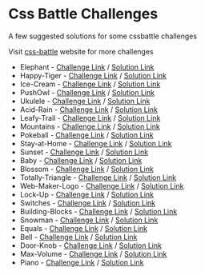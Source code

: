 # Css Battle Challenges

A few suggested solutions for some cssbattle challenges

Visit [css-battle](https://cssbattle.dev/) website for more challenges

* Elephant - [Challenge Link](https://cssbattle.dev/play/71) / [Solution Link](https://github.com/DrissBoumlik/cssbattle.dev/tree/master/Elephant)
* Happy-Tiger - [Challenge Link](https://cssbattle.dev/play/73) / [Solution Link](https://github.com/DrissBoumlik/cssbattle.dev/tree/master/Happy-Tiger)
* Ice-Cream - [Challenge Link](https://cssbattle.dev/play/35) / [Solution Link](https://github.com/DrissBoumlik/cssbattle.dev/tree/master/Ice-Cream)
* PushOwl - [Challenge Link](https://cssbattle.dev/play/69) / [Solution Link](https://github.com/DrissBoumlik/cssbattle.dev/tree/master/PushOwl)
* Ukulele - [Challenge Link](https://cssbattle.dev/play/78) / [Solution Link](https://github.com/DrissBoumlik/cssbattle.dev/tree/master/Ukulele)
* Acid-Rain - [Challenge Link](https://cssbattle.dev/play/5) / [Solution Link](https://github.com/DrissBoumlik/cssbattle.dev/tree/master/Acid-Rain)
* Leafy-Trail - [Challenge Link](https://cssbattle.dev/play/7) / [Solution Link](https://github.com/DrissBoumlik/cssbattle.dev/tree/master/Leafy-Trail)
* Mountains - [Challenge Link](https://cssbattle.dev/play/46) / [Solution Link](https://github.com/DrissBoumlik/cssbattle.dev/tree/master/Mountains)
* Pokeball - [Challenge Link](https://cssbattle.dev/play/95) / [Solution Link](https://github.com/DrissBoumlik/cssbattle.dev/tree/master/Pokeball)
* Stay-at-Home - [Challenge Link](https://cssbattle.dev/play/49) / [Solution Link](https://github.com/DrissBoumlik/cssbattle.dev/tree/master/Stay-at-Home)
* Sunset - [Challenge Link](https://cssbattle.dev/play/62) / [Solution Link](https://github.com/DrissBoumlik/cssbattle.dev/tree/master/Sunset)
* Baby - [Challenge Link](https://cssbattle.dev/play/42) / [Solution Link](https://github.com/DrissBoumlik/cssbattle.dev/tree/master/Baby)
* Blossom - [Challenge Link](https://cssbattle.dev/play/25) / [Solution Link](https://github.com/DrissBoumlik/cssbattle.dev/tree/master/Blossom)
* Totally-Triangle - [Challenge Link](https://cssbattle.dev/play/13) / [Solution Link](https://github.com/DrissBoumlik/cssbattle.dev/tree/master/Totally-Triangle)
* Web-Maker-Logo - [Challenge Link](https://cssbattle.dev/play/14) / [Solution Link](https://github.com/DrissBoumlik/cssbattle.dev/tree/master/Web-Maker-Logo)
* Lock-Up - [Challenge Link](https://cssbattle.dev/play/27) / [Solution Link](https://github.com/DrissBoumlik/cssbattle.dev/tree/master/Lock-Up)
* Switches - [Challenge Link](https://cssbattle.dev/play/24) / [Solution Link](https://github.com/DrissBoumlik/cssbattle.dev/tree/master/Switches)
* Building-Blocks - [Challenge Link](https://cssbattle.dev/play/87) / [Solution Link](https://github.com/DrissBoumlik/cssbattle.dev/tree/master/Building-Blocks)
* Snowman - [Challenge Link](https://cssbattle.dev/play/97) / [Solution Link](https://github.com/DrissBoumlik/cssbattle.dev/tree/master/Snowman)
* Equals - [Challenge Link](https://cssbattle.dev/play/31) / [Solution Link](https://github.com/DrissBoumlik/cssbattle.dev/tree/master/Equals)
* Bell - [Challenge Link](https://cssbattle.dev/play/68) / [Solution Link](https://github.com/DrissBoumlik/cssbattle.dev/tree/master/Bell)
* Door-Knob - [Challenge Link](https://cssbattle.dev/play/64) / [Solution Link](https://github.com/DrissBoumlik/cssbattle.dev/tree/master/Door-Knob)
* Max-Volume - [Challenge Link](https://cssbattle.dev/play/65) / [Solution Link](https://github.com/DrissBoumlik/cssbattle.dev/tree/master/Max-Volume)
* Piano - [Challenge Link](https://cssbattle.dev/play/80) / [Solution Link](https://github.com/DrissBoumlik/cssbattle.dev/tree/master/Piano)

